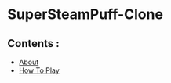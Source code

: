 # SuperSteamPuff-Clone
## Contents :
* [About](#SuperSteamPuff-Clone)
* [How To Play](#how-to-play)
